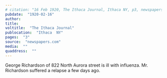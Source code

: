 ```yaml
---
# citation: "16 Feb 1920, The Ithaca Journal, Ithaca NY, p3, newspapers.com."
pubdate:  "1920-02-16"
author: 
title: 
voltitle:  "The Ithaca Journal"
publocation:  "Ithaca  NY"
pages:  "3"
source:  "newspapers.com"
media:  ""
quaddress:  ""
---
```

George Richardson of 822 North Aurora street is ill with influenza. Mr. Richardson suffered a relapse a few days ago.

